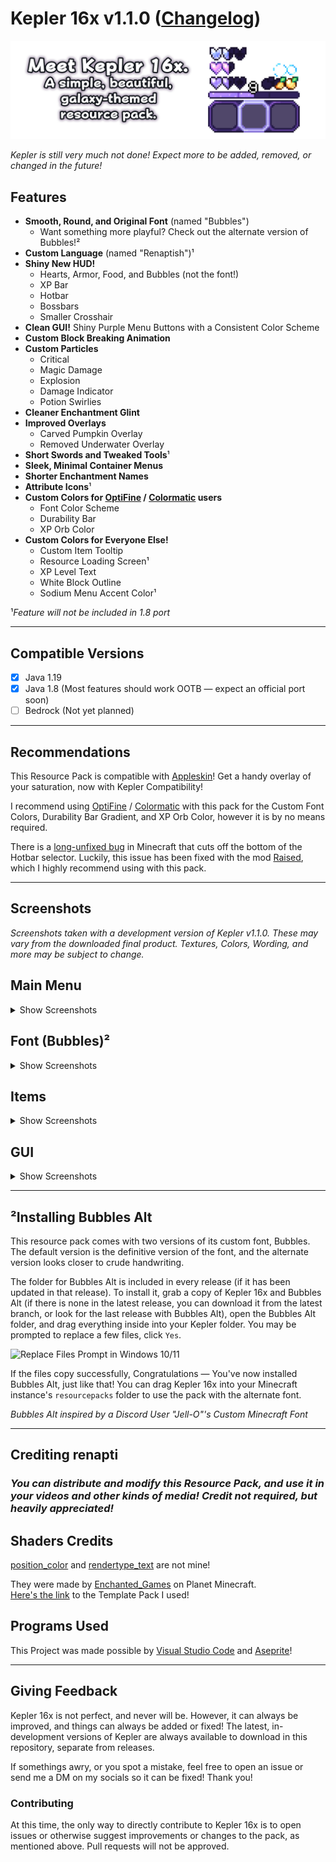 # Kepler 16x v1.1.0 ([Changelog](Changelog.md))

![Meet Kepler 16x. A simple, beautiful, galaxy-themed resource pack.](preview.png)

*Kepler is still very much not done! Expect more to be added, removed, or changed in the future!*

## Features

- **Smooth, Round, and Original Font** (named "Bubbles")
  - Want something more playful? Check out the alternate version of Bubbles!²
- **Custom Language** (named "Renaptish")¹
- **Shiny New HUD!**
  - Hearts, Armor, Food, and Bubbles (not the font!)
  - XP Bar
  - Hotbar
  - Bossbars
  - Smaller Crosshair
- **Clean GUI!** Shiny Purple Menu Buttons with a Consistent Color Scheme
- **Custom Block Breaking Animation**
- **Custom Particles**
  - Critical
  - Magic Damage
  - Explosion
  - Damage Indicator
  - Potion Swirlies
- **Cleaner Enchantment Glint**
- **Improved Overlays**
  - Carved Pumpkin Overlay
  - Removed Underwater Overlay
- **Short Swords and Tweaked Tools**¹
- **Sleek, Minimal Container Menus**
- **Shorter Enchantment Names**
- **Attribute Icons**¹
- **Custom Colors for [OptiFine](https://optifine.net/downloads) / [Colormatic](https://modrinth.com/mod/colormatic/versions) users**
  - Font Color Scheme
  - Durability Bar
  - XP Orb Color
- **Custom Colors for Everyone Else!**
  - Custom Item Tooltip
  - Resource Loading Screen¹
  - XP Level Text
  - White Block Outline
  - Sodium Menu Accent Color¹

¹*Feature will not be included in 1.8 port*

---

## Compatible Versions

- [x] Java 1.19
- [x] Java 1.8 (Most features should work OOTB — expect an official port soon)
- [ ] Bedrock (Not yet planned)

---

## Recommendations

This Resource Pack is compatible with [Appleskin](https://modrinth.com/mod/appleskin/versions)! Get a handy overlay of your saturation, now with Kepler Compatibility!

I recommend using [OptiFine](https://optifine.net/downloads) / [Colormatic](https://modrinth.com/mod/colormatic/versions) with this pack for the Custom Font Colors, Durability Bar Gradient, and XP Orb Color, however it is by no means required.

There is a [long-unfixed bug](https://bugs.mojang.com/browse/MC-67532) in Minecraft that cuts off the bottom of the Hotbar selector. Luckily, this issue has been fixed with the mod [Raised](https://modrinth.com/mod/raised/versions), which I highly recommend using with this pack.

---

## Screenshots

*Screenshots taken with a development version of Kepler v1.1.0. These may vary from the downloaded final product. Textures, Colors, Wording, and more may be subject to change.*

## Main Menu

<details><summary> Show Screenshots </summary>

![Title Screen](https://user-images.githubusercontent.com/115433521/203176703-a311dd62-ed6f-4e1c-b14f-bd004cac3a28.png)
![Options Screen](https://user-images.githubusercontent.com/115433521/203176890-044db596-127b-46d0-a7cb-85c16cd07a80.png)

</details>

## Font (Bubbles)²

<details><summary> Show Screenshots </summary>

Bubbles (Default)

![Bubbles (Default)](https://user-images.githubusercontent.com/115433521/203173956-312484aa-2608-4a53-af0b-02c3089d291e.png)

Bubbles (Alt, instructions below*)

![Bubbles (Alt)](https://user-images.githubusercontent.com/115433521/203174156-256a101c-115c-4770-8d84-9aafe79b93a4.png)

### Old Colors

![Old Colors](https://user-images.githubusercontent.com/115433521/196021031-d7d26545-51d5-4531-999d-547f1f54074d.png)

</details>

## Items

<details><summary> Show Screenshots </summary>

### *Most Tools are Vanilla, with slight tweaks to the Sticks, Swords, and more*

![All Tiers of Swords, Pickaxes, and Axes](https://user-images.githubusercontent.com/115433521/196019831-6a1ee279-41ff-4c02-84dd-8f7eb75efcc8.png)
![All Tiers of Shovels and Hoes, and Enchanting Bottle](https://user-images.githubusercontent.com/115433521/196019913-ae7c0d36-9fae-4086-8c3c-d0c689d2c93b.png)

</details>

## GUI

<details><summary> Show Screenshots </summary>

### Common Inventories

![Creative Inventory](https://user-images.githubusercontent.com/115433521/196020002-0c94fa83-ed60-4eb0-b9db-1455f66d3a41.png)
![Survival Inventory and Recipe Book](https://user-images.githubusercontent.com/115433521/196020013-17b95828-1846-4ba9-be1a-0d9850812e14.png)

### HUD: Hotbar and Crosshair

![Hotbar + Crosshair](https://user-images.githubusercontent.com/115433521/203177624-1f4ea6e2-8516-4891-b22f-e45cbf40407f.png)

### Item Tooltips, Stats, and Abbreviated Enchantments

![Shortened Combat Enchantments Example](https://user-images.githubusercontent.com/115433521/203177996-268970bd-1063-4074-a8f3-317b0e0a783f.png)
![Shortened Defensive Enchantments Example](https://user-images.githubusercontent.com/115433521/203178026-704a9c9c-c919-4a04-9c7f-9911c71a7e92.png)

### [Appleskin](https://modrinth.com/mod/appleskin/versions) Textures

![Appleskin Compatibility - Items](https://user-images.githubusercontent.com/115433521/203178089-ee0a997c-eaba-46c3-896d-a7f0a4a9fdc1.png)
![Appleskin Compatibility - Hunger Bar, Fully Saturated](https://user-images.githubusercontent.com/115433521/196020369-624209fb-144e-4a98-a8bf-b8650bb210ed.png)

</details>

---

## ²Installing Bubbles Alt

This resource pack comes with two versions of its custom font, Bubbles. The default version is the definitive version of the font, and the alternate version looks closer to crude handwriting.

The folder for Bubbles Alt is included in every release (if it has been updated in that release). To install it, grab a copy of Kepler 16x and Bubbles Alt (if there is none in the latest release, you can download it from the latest branch, or look for the last release with Bubbles Alt), open the Bubbles Alt folder, and drag everything inside into your Kepler folder. You may be prompted to replace a few files, click `Yes`.

![Replace Files Prompt in Windows 10/11](https://user-images.githubusercontent.com/115433521/203174687-5033d587-a67e-404c-bb97-96ac53bb9ee4.png)

If the files copy successfully, Congratulations — You've now installed Bubbles Alt, just like that! You can drag Kepler 16x into your Minecraft instance's `resourcepacks` folder to use the pack with the alternate font.

*Bubbles Alt inspired by a Discord User "Jell-O"'s Custom Minecraft Font*

---

## Crediting renapti

### *You can distribute and modify this Resource Pack, and use it in your videos and other kinds of media! Credit not required, but heavily appreciated!*

## Shaders Credits

[position_color](Kepler-16x_1.19/assets/minecraft/shaders/core/position_color.fsh) and [rendertype_text](Kepler-16x_1.19/assets/minecraft/shaders/core/rendertype_text.fsh) are not mine!

They were made by [Enchanted_Games](https://www.planetminecraft.com/member/enchanted_games/) on Planet Minecraft.  
[Here's the link](https://www.planetminecraft.com/blog/changing-hardcoded-colours-1-18-1-17-core-shaders/) to the Template Pack I used!

## Programs Used

This Project was made possible by [Visual Studio Code](https://code.visualstudio.com/) and [Aseprite](https://www.aseprite.org/)!

---

## Giving Feedback

Kepler 16x is not perfect, and never will be. However, it can always be improved, and things can always be added or fixed! The latest, in-development versions of Kepler are always available to download in this repository, separate from releases.

If somethings awry, or you spot a mistake, feel free to open an issue or send me a DM on my socials so it can be fixed! Thank you!

### Contributing

At this time, the only way to directly contribute to Kepler 16x is to open issues or otherwise suggest improvements or changes to the pack, as mentioned above. Pull requests will not be approved.
